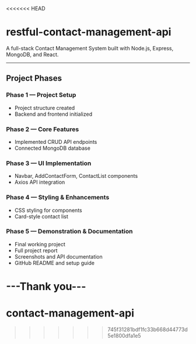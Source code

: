 <<<<<<< HEAD
# restful-contact-management-api


A full-stack Contact Management System built with Node.js, Express, MongoDB, and React.  

---

## Project Phases

### Phase 1 — Project Setup
- Project structure created
- Backend and frontend initialized

### Phase 2 — Core Features
- Implemented CRUD API endpoints
- Connected MongoDB database

### Phase 3 — UI Implementation
- Navbar, AddContactForm, ContactList components
- Axios API integration

### Phase 4 — Styling & Enhancements
- CSS styling for components
- Card-style contact list

### Phase 5 — Demonstration & Documentation
- Final working project
- Full project report
- Screenshots and API documentation
- GitHub README and setup guide

---Thank you---
=======
# contact-management-api
>>>>>>> 745f31281bdf1fc33b668d44773d5e1800dfa1e5

